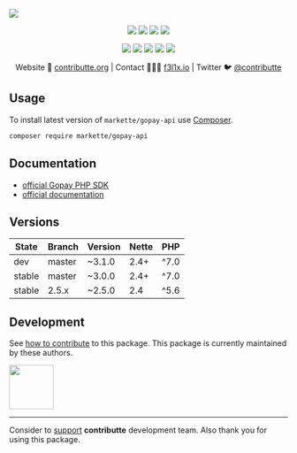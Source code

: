 ![](https://heatbadger.now.sh/github/readme/contributte/gopay-api/)

<p align=center>
  <a href="https://github.com/contributte/gopay-api/actions"><img src="https://badgen.net/travis/contributte/gopay-api?cache=300"></a>
  <a href="https://coveralls.io/r/contributte/gopay-api"><img src="https://badgen.net/coveralls/c/github/contributte/gopay-api?cache=300"></a>
  <a href="https://packagist.org/packages/markette/gopay-api"><img src="https://badgen.net/packagist/dm/markette/gopay-api"></a>
  <a href="https://packagist.org/packages/markette/gopay-api"><img src="https://badgen.net/packagist/v/markette/gopay-api"></a>
</p>
<p align=center>
  <a href="https://packagist.org/packages/markette/gopay-api"><img src="https://badgen.net/packagist/php/markette/gopay-api"></a>
  <a href="https://github.com/contributte/gopay-api"><img src="https://badgen.net/github/license/contributte/gopay-api"></a>
  <a href="https://bit.ly/ctteg"><img src="https://badgen.net/badge/support/gitter/cyan"></a>
  <a href="https://bit.ly/cttfo"><img src="https://badgen.net/badge/support/forum/yellow"></a>
  <a href="https://contributte.org/partners.html"><img src="https://badgen.net/badge/sponsor/donations/F96854"></a>
</p>

<p align=center>
Website 🚀 <a href="https://contributte.org">contributte.org</a> | Contact 👨🏻‍💻 <a href="https://f3l1x.io">f3l1x.io</a> | Twitter 🐦 <a href="https://twitter.com/contributte">@contributte</a>
</p>

## Usage

To install latest version of `markette/gopay-api` use [Composer](https://getcomposer.org).

```bash
composer require markette/gopay-api
```

## Documentation

- [official Gopay PHP SDK](https://github.com/gopaycommunity/gopay-php-api)
- [official documentation](http://help.gopay.com/cs/tema/integrace-2/integrace-platebni-puvodni-brany/php-api-verze-2-5)

## Versions

| State  | Branch | Version    | Nette |PHP  |
|--------|--------|------------|-------|-----|
| dev    | master | ~3.1.0     | 2.4+  |^7.0 |
| stable | master | ~3.0.0     | 2.4+  |^7.0 |
| stable | 2.5.x  | ~2.5.0     | 2.4   |^5.6 |

## Development

See [how to contribute](https://contributte.org) to this package. This package is currently maintained by these authors.

<a href="https://github.com/f3l1x">
    <img width="80" height="80" src="https://avatars2.githubusercontent.com/u/538058?v=3&s=80">
</a>

-----

Consider to [support](https://contributte.org/partners) **contributte** development team.
Also thank you for using this package.
